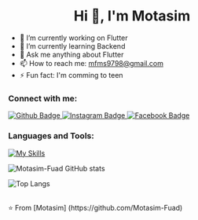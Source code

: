  <h1 align="center">Hi 👋, I'm Motasim </h1>

- 🔭 I’m currently working on Flutter
- 🌱 I’m currently learning Backend
- 💬 Ask me anything about Flutter 
- 📫 How to reach me: mfms9798@gmail.com
- ⚡ Fun fact: I'm comming to teen
  
### Connect with me:
<div id="badges">
  <a href="https://github.com/Motasim-Fuad">
    <img src="https://img.shields.io/badge/Github-grey?style=for-the-badge&logo=Github&logoColor=white" alt="Github Badge"/>
  </a>
   <a href="https://www.instagram.com/_motasim___?igsh=cGMxeXUwaXNneTIz">
    <img src="https://img.shields.io/badge/Instagram-purple?style=for-the-badge&logo=instagram&logoColor=white" alt="Instagram Badge"/>
  </a>
    <a href="https://www.facebook.com/profile.php?id=100061346928340&mibextid=ZbWKwL">
    <img src="https://img.shields.io/badge/Facebook-blue?style=for-the-badge&logo=facebook&logoColor=white" alt="Facebook Badge"/>
    </a>
</div>

### Languages and Tools:
[![My Skills](https://skillicons.dev/icons?i=flutter,dart,firebase,github,git,postman,nodejs,mongodb,c,java&perline=5)](https://skillicons.dev)

![Motasim-Fuad GitHub stats](https://github-readme-stats.vercel.app/api?username=Motasim-Fuad&show_icons=true&theme=dark)

![Top Langs](https://github-readme-stats.vercel.app/api/top-langs/?username=Motasim-Fuad&theme=dark)


<br>
⭐️ From [Motasim] (https://github.com/Motasim-Fuad)
